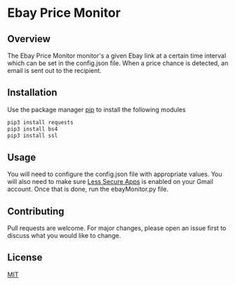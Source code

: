 # Ebay Price Monitor

## Overview
The Ebay Price Monitor monitor's a given Ebay link at a certain time interval which can be set in the config.json file. When a price chance is detected, an email is sent out to the recipient.



## Installation

Use the package manager [pip](https://pip.pypa.io/en/stable/) to install the following modules

```bash
pip3 install requests
pip3 install bs4
pip3 install ssl
```

## Usage
You will need to configure the config.json file with appropriate values. You will also need to make sure [Less Secure Apps](https://myaccount.google.com/lesssecureapps?) is enabled on your Gmail account. Once that is done, run the ebayMonitor.py file.

## Contributing
Pull requests are welcome. For major changes, please open an issue first to discuss what you would like to change.


## License
[MIT](https://choosealicense.com/licenses/mit/)
